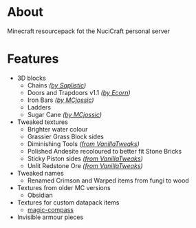 # About

Minecraft resourcepack fot the NuciCraft personal server

# Features

 - 3D blocks
   - Chains _([by Saplistic](https://planetminecraft.com/texture-pack/3d-chains))_
   - Doors and Trapdoors v1.1 _([by Ecorn](https://planetminecraft.com/texture-pack/3d-doors-amp-trapdoors))_
   - Iron Bars _([by MCjossic](https://curseforge.com/minecraft/texture-packs/three-dimensional-iron-bars))_
   - Ladders
   - Sugar Cane _([by MCjossic](https://curseforge.com/minecraft/texture-packs/three-dimensional-sugar-cane))_
 - Tweaked textures
   - Brighter water colour
   - Grassier Grass Block sides
   - Diminishing Tools _([from VanillaTweaks](https://vanillatweaks.net/picker/resource-packs/))_
   - Polished Andesite recoloured to better fit Stone Bricks
   - Sticky Piston sides _([from VanillaTweaks](https://vanillatweaks.net/picker/resource-packs/))_
   - Unlit Redstone Ore _([from VanillaTweaks](https://vanillatweaks.net/picker/resource-packs/))_
 - Tweaked names
   - Renamed Crimson and Warped items from fungi to wood
 - Textures from older MC versions
   - Obsidian
 - Textures for custom datapack items
   - [magic-compass](https://github.com/hmlendea/mc-datapack-magic_compass)
 - Invisible armour pieces
